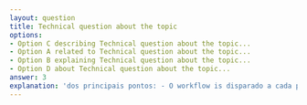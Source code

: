 ```yaml
---
layout: question
title: Technical question about the topic
options:
- Option C describing Technical question about the topic...
- Option A related to Technical question about the topic...
- Option B explaining Technical question about the topic...
- Option D about Technical question about the topic...
answer: 3
explanation: 'dos principais pontos: - O workflow is disparado a cada push in the branch main. - O código is baixado, dependências instaladas, testes executados and a application is buildada. - O login in the Azure is feito using um secret seguro (AZURE_CREDENTIALS), geralmente criado via Azure Service Princip...'
---
```

